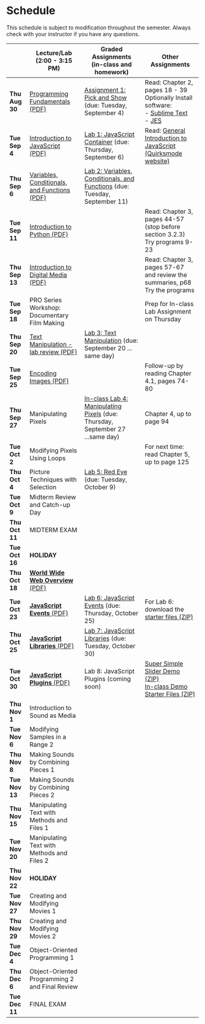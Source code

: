 # Schedule
This schedule is subject to modification throughout the semester. Always check with your instructor if you have any questions.

|                | Lecture/Lab<br>(2:00 - 3:15 PM)                              | Graded Assignments<br>(in-class and homework)                | Other Assignments                                            |
| -------------- | ------------------------------------------------------------ | ------------------------------------------------------------ | ------------------------------------------------------------ |
| **Thu Aug 30** | [Programming Fundamentals (PDF)](01-programming-fundamentals/programming-fundamentals.pdf) | [Assignment 1: Pick and Show](assign01-pick-and-show/instructions.md) (due: Tuesday, September 4) | Read: Chapter 2, pages 18 - 39<br>Optionally Install software:<br>- [Sublime Text](www.sublimetext.com)<br>- [JES](https://github.com/gatech-csl/jes/releases) |
| **Tue Sep 4**  | [Introduction to JavaScript (PDF)](02-introduction-javascript/introduction-javascript.pdf) | [Lab 1: JavaScript Container](lab01-javascript-container/instructions.md) (due: Thursday, September 6) | Read: [General Introduction to JavaScript (Quirksmode website)](https://www.quirksmode.org/js/intro.html) |
| **Thu Sep 6**  | [Variables, Conditionals, and Functions (PDF)](03-variables-conditionals-functions/variables-conditionals-functions.pdf) | [Lab 2: Variables, Conditionals, and Functions](lab02-variables-conditionals-functions/instructions.md) (due: Tuesday, September 11) |                                                              |
| **Tue Sep 11** | [Introduction to Python (PDF)](04-introduction-python/introduction-to-python.pdf) |                                                              | Read: Chapter 3, pages 44-57 (stop before section 3.2.3)<br/>Try programs 9-23 |
| **Thu Sep 13** | [Introduction to Digital Media (PDF)](05-introduction-digital-media/05-introduction-digital-media.pdf) |                                                              | Read: Chapter 3, pages 57-67 and review the summaries, p68<br/>Try the programs |
| **Tue Sep 18** | PRO Series Workshop: Documentary Film Making                 |                                                              | Prep for In-class Lab Assignment on Thursday                 |
| **Thu Sep 20** | [Text Manipulation - lab review (PDF)](06-text-manipulation/coding-techniques.pdf) | [Lab 3: Text Manipulation](lab03-text-manipulation/instructions.md) (due: September 20 ... same day) |                                                              |
| **Tue Sep 25** | [Encoding Images (PDF)](07-encoding-images/encoding-images.pdf) |                                                              | Follow-up by reading Chapter 4.1, pages 74-80                |
| **Thu Sep 27** | Manipulating Pixels                                          | [In-class Lab 4: Manipulating Pixels](lab04-manipulating-pixels/instructions.md) (due: Thursday, September 27 ...same day) | Chapter 4, up to page 94                                     |
| **Tue Oct 2**  | Modifying Pixels Using Loops                                 |                                                              | For next time: read Chapter 5, up to page 125                |
| **Thu Oct 4**  | Picture Techniques with Selection                            | [Lab 5: Red Eye](lab05-redeye/instructions.md) (due: Tuesday, October 9) |                                                              |
| **Tue Oct 9**  | Midterm Review and Catch-up Day                              |                                                              |                                                              |
| **Thu Oct 11** | MIDTERM EXAM                                                 |                                                              |                                                              |
| **Tue Oct 16** | **HOLIDAY**                                                  |                                                              |                                                              |
| **Thu Oct 18** | [**World Wide Web Overview** (PDF)](12-world-wide-web-overview/document-object-model.pdf) |                                                              |                                                              |
| **Tue Oct 23** | [**JavaScript Events** (PDF)](13-javascript-events/javascript-events.pdf) | [Lab 6: JavaScript Events](lab06-javascript-events/instructions.md) (due: Thursday, October 25) | For Lab 6: download the [starter files (ZIP)](lab06-javascript-events/lab06-startup-files.zip) |
| **Thu Oct 25** | [**JavaScript Libraries** (PDF)](16-javascript-libraries/javascript-libraries.pdf) | [Lab 7: JavaScript Libraries](lab07-javascript-libraries/instructions.md) (due: Tuesday, October 30) |                                                              |
| **Tue Oct 30** | [**JavaScript Plugins** (PDF)](17-javascript-plugins/javascript-plugins.pdf) | Lab 8: JavaScript Plugins (coming soon)                      | [Super Simple Slider Demo (ZIP)](17-javascript-plugins/sss-demo.zip)<br/>[In-class Demo Starter Files (ZIP)](17-javascript-plugins/inclass-starter-files.zip) |
| **Thu Nov 1**  | Introduction to Sound as Media                               |                                                              |                                                              |
| **Tue Nov 6**  | Modifying Samples in a Range 2                               |                                                              |                                                              |
| **Thu Nov 8**  | Making Sounds by Combining Pieces 1                          |                                                              |                                                              |
| **Tue Nov 13** | Making Sounds by Combining Pieces 2                          |                                                              |                                                              |
| **Thu Nov 15** | Manipulating Text with Methods and Files 1                   |                                                              |                                                              |
| **Tue Nov 20** | Manipulating Text with Methods and Files 2                   |                                                              |                                                              |
| **Thu Nov 22** | **HOLIDAY**                                                  |                                                              |                                                              |
| **Tue Nov 27** | Creating and Modifying Movies 1                              |                                                              |                                                              |
| **Thu Nov 29** | Creating and Modifying Movies 2                              |                                                              |                                                              |
| **Tue Dec 4**  | Object-Oriented Programming 1                                |                                                              |                                                              |
| **Thu Dec 6**  | Object-Oriented Programming 2 and Final Review               |                                                              |                                                              |
| **Tue Dec 11** | FINAL EXAM                                                   |                                                              |                                                              |